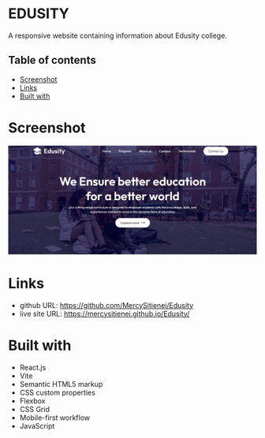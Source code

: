 # EDUSITY

A responsive website containing information about Edusity college.

## Table of contents

- [Screenshot](#screenshot)
- [Links](#links)
- [Built with](#built-with)

# Screenshot

![](src/assets/Screenshot.png)

# Links

- github URL: https://github.com/MercySitienei/Edusity
- live site URL: https://mercysitienei.github.io/Edusity/

# Built with

- React.js
- Vite
- Semantic HTML5 markup
- CSS custom properties
- Flexbox
- CSS Grid
- Mobile-first workflow
- JavaScript
